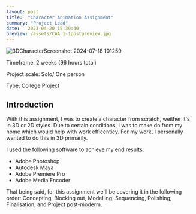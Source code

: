 ```yaml
---
layout: post
title:  "Character Animation Assignment"
summary: "Project Lead"
date:   2023-04-20 15:39:40
preview: /assets/CAA 1-1postpreview.jpg
---
```

![3DCharacterScreenshot 2024-07-18 101259](https://github.com/user-attachments/assets/8e60a59e-a981-4336-81d4-f6aa1ac9b5ff)

Timeframe: 2 weeks (96 hours total)

Project scale: Solo/ One person

Type: College Project

Introduction
--

With this assignment, I was to create a character from scratch, weither it's in 3D or 2D styles. Due to certain conditions, I was to make do from my home which would help with work efficenticy. For my work, I personally wanted to do this in 3D primarily. 

I used the following software to achieve my end results:
* Adobe Photoshop
* Autodesk Maya
* Adobe Premiere Pro
* Adobe Media Encoder

That being said, for this assignment we'll be covering it in the following order: Concepting, Blocking out, Modelling, Sequencing, Polishing, Finalisation, and Project post-moderm.
